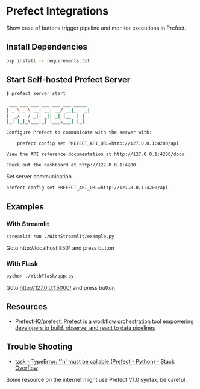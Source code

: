 # Prefect Integrations

Show case of buttons trigger pipeline and monitor executions in Prefect.

## Install Dependencies

```bash
pip install -r requirements.txt
```

## Start Self-hosted Prefect Server

```bash
$ prefect server start

 ___ ___ ___ ___ ___ ___ _____ 
| _ \ _ \ __| __| __/ __|_   _| 
|  _/   / _|| _|| _| (__  | |  
|_| |_|_\___|_| |___\___| |_|  

Configure Prefect to communicate with the server with:

    prefect config set PREFECT_API_URL=http://127.0.0.1:4200/api

View the API reference documentation at http://127.0.0.1:4200/docs

Check out the dashboard at http://127.0.0.1:4200
```

Set server communication

```bash
prefect config set PREFECT_API_URL=http://127.0.0.1:4200/api
```

## Examples

### With Streamlit

```bash
streamlit run ./WithStreamlit/example.py
```

Goto http://localhost:8501 and press button

### With Flask

```bash
python ./WithFlask/app.py
```

Goto http://127.0.0.1:5000/ and press button

## Resources

- [PrefectHQ/prefect: Prefect is a workflow orchestration tool empowering developers to build, observe, and react to data pipelines](https://github.com/PrefectHQ/prefect)

## Trouble Shooting

- [task - TypeError: 'fn' must be callable (Prefect - Python) - Stack Overflow](https://stackoverflow.com/questions/75107741/typeerror-fn-must-be-callable-prefect-python)

Some resource on the internet might use Prefect V1.0 syntax, be careful.
